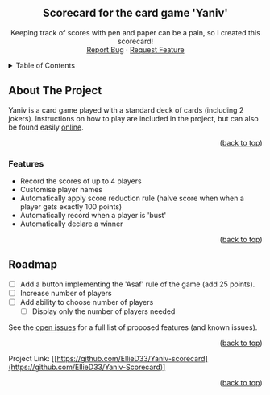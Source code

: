 <h2 align="center">Scorecard for the card game 'Yaniv'</h2>

  <p align="center">
    Keeping track of scores with pen and paper can be a pain, so I created this scorecard! 
    <br />
    <a href="https://github.com/EllieD33/Yaniv-scorecard/issues">Report Bug</a>
    ·
    <a href="https://github.com/EllieD33/Yaniv-scorecard/issues">Request Feature</a>
  </p>
</div>



<!-- TABLE OF CONTENTS -->
<details>
  <summary>Table of Contents</summary>
  <ol>
    <li>
      <a href="#about-the-project">About The Project</a>
      <ul>
        <li><a href="#features">Features</a></li>
      </ul>
    </li>
    <li><a href="#roadmap">Roadmap</a></li>
  </ol>
</details>

## About The Project

Yaniv is a card game played with a standard deck of cards (including 2 jokers). Instructions on how to play are included in the project, but can also be found easily <a href="https://en.wikipedia.org/wiki/Yaniv_(card_game)">online</a>.


<p align="right">(<a href="#readme-top">back to top</a>)</p>

### Features

* Record the scores of up to 4 players
* Customise player names
* Automatically apply score reduction rule (halve score when when a player gets exactly 100 points)
* Automatically record when a player is 'bust'
* Automatically declare a winner

<p align="right">(<a href="#readme-top">back to top</a>)</p>

## Roadmap

- [ ] Add a button implementing the 'Asaf' rule of the game (add 25 points).
- [ ] Increase number of players
- [ ] Add ability to choose number of players
    - [ ] Display only the number of players needed

See the [open issues](https://github.com/EllieD33/Yaniv-scorecard/issues) for a full list of proposed features (and known issues).

<p align="right">(<a href="#readme-top">back to top</a>)</p>



Project Link: [[https://github.com/EllieD33/Yaniv-scorecard](https://github.com/EllieD33/Yaniv-Scorecard)]

<p align="right">(<a href="#readme-top">back to top</a>)</p>
